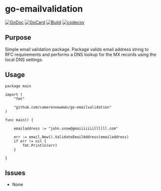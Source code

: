 # go-emailvalidation

[![GoDoc][1]][2]
[![GoCard][3]][4]
[![Build][5]][6]
[![codecov][7]][8]

[1]: https://godoc.org/github.com/cameronnewman/go-emailvalidation?status.svg
[2]: https://godoc.org/github.com/cameronnewman/go-emailvalidation
[3]: https://goreportcard.com/badge/github.com/cameronnewman/go-emailvalidation
[4]: https://goreportcard.com/report/github.com/cameronnewman/go-emailvalidation
[5]: https://travis-ci.org/cameronnewman/go-emailvalidation.svg?branch=master
[6]: https://travis-ci.org/cameronnewman/go-emailvalidation
[7]: https://codecov.io/gh/cameronnewman/go-emailvalidation/branch/master/graph/badge.svg
[8]: https://codecov.io/gh/cameronnewman/go-emailvalidation


## Purpose ##

Simple email validation package. Package valids email address string to RFC requirements and performs a DNS lookup for the MX records using the local DNS settings.

## Usage

```
package main

import (
	"fmt"

	"github.com/cameronnewman/go-emailvalidation"
)

func main() {

	emailaddress := "john.snow@gmaiiiiiiillllll.com"

	err := email.New().ValidateEmailAddress(emailaddress)
	if err != nil {
		fmt.Println(err)
	}

}
```


## Issues
* None